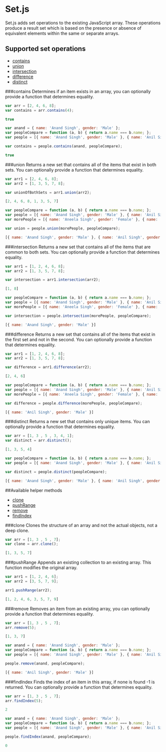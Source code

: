 # Set.js

Set.js adds set operations to the existing JavaScript array. These operations produce a result set which is based on the presence or absence of equivalent elements within the same or separate arrays.

## Supported set operations
* [contains](#contains)
* [union](#union)
* [intersection](#intersection)
* [difference](#difference)
* [distinct](#distinct)

###contains
Determines if an item exists in an array, you can optionally provide a function that determines equality.

```js
var arr = [2, 4, 6, 8];
var contains = arr.contains(4);

true
```

```js
var anand = { name: 'Anand Singh', gender: 'Male' };
var peopleCompare = function (a, b) { return a.name === b.name; };
var people = [{ name: 'Anand Singh', gender: 'Male' }, { name: 'Anil Singh', gender: 'Male' }];

var contains = people.contains(anand, peopleCompare);

true
```

###union
Returns a new set that contains all of the items that exist in both sets. You can optionally provide a function that determines equality.

```js
var arr1 = [2, 4, 6, 8];
var arr2 = [1, 3, 5, 7, 8];

var unionOfBothSets = arr1.union(arr2);

[2, 4, 6, 8, 1, 3, 5, 7]
```

```js
var peopleCompare = function (a, b) { return a.name === b.name; };
var people = [{ name: 'Anand Singh', gender: 'Male' }, { name: 'Anil Singh', gender: 'Male' }];
var morePeople = [{ name: 'Aneela Singh', gender: 'Female' }, { name: 'Anand Singh', gender: 'Male' }];

var union = people.union(morePeople, peopleCompare);

[{ name: 'Anand Singh', gender: 'Male' }, { name: 'Anil Singh', gender: 'Male' }, { name: 'Aneela Singh', gender: 'Female' }]
```
###intersection
Returns a new set that contains all of the items that are common to both sets. You can optionally provide a function that determines equality.

```js
var arr1 = [1, 2, 4, 6, 8];
var arr2 = [1, 3, 5, 7, 8];

var intersection = arr1.intersection(arr2);

[1, 8]
```

```js
var peopleCompare = function (a, b) { return a.name === b.name; };
var people = [{ name: 'Anand Singh', gender: 'Male' }, { name: 'Anil Singh', gender: 'Male' }];
var morePeople = [{ name: 'Aneela Singh', gender: 'Female' }, { name: 'Anand Singh', gender: 'Male' }];

var intersection = people.intersection(morePeople, peopleCompare);

[{ name: 'Anand Singh', gender: 'Male' }]
```
###difference
Returns a new set that contains all of the items that exist in the first set and not in the second. You can optionally provide a function that determines equality.

```js
var arr1 = [1, 2, 4, 6, 8];
var arr2 = [1, 3, 5, 7, 8];

var difference = arr1.difference(arr2);

[2, 4, 6]
```

```js
var peopleCompare = function (a, b) { return a.name === b.name; };
var people = [{ name: 'Anand Singh', gender: 'Male' }, { name: 'Anil Singh', gender: 'Male' }];
var morePeople = [{ name: 'Aneela Singh', gender: 'Female' }, { name: 'Anand Singh', gender: 'Male' }];

var difference = people.difference(morePeople, peopleCompare);

[{ name: 'Anil Singh', gender: 'Male' }]
```

###distinct
Returns a new set that contains only unique items. You can optionally provide a function that determines equality.

```js
var arr = [1, 3 , 5 , 3, 4, 1];
var distinct = arr.distinct();

[1, 3, 5, 4]
```

```js
var peopleCompare = function (a, b) { return a.name === b.name; };
var people = [{ name: 'Anand Singh', gender: 'Male' }, { name: 'Anil Singh', gender: 'Male' }, { name: 'Aneela Singh', gender: 'Female' }, { name: 'Anand Singh', gender: 'Male' }];

var distinct = people.distinct(peopleCompare);

[{ name: 'Anand Singh', gender: 'Male' }, { name: 'Anil Singh', gender: 'Male' }, { name: 'Aneela Singh', gender: 'Female' }]
```

##Available helper methods
* [clone](#clone)
* [pushRange](#pushrange)
* [remove](#remove)
* [findIndex](#findindex)

###clone
Clones the structure of an array and not the actual objects, not a deep clone.

```js
var arr = [1, 3 , 5 , 7];
var clone = arr.clone();

[1, 3, 5, 7]
```

###pushRange
Appends an existing collection to an existing array. This function modifies the original array.

```js
var arr1 = [1, 2, 4, 6];
var arr2 = [3, 5, 7, 9];

arr1.pushRange(arr2);

[1, 2, 4, 6, 3, 5, 7, 9]
```

###remove
Removes an item from an existing array, you can optionally provide a function that determines equality.

```js
var arr = [1, 3 , 5 , 7];
arr.remove(5);

[1, 3, 7]
```

```js
var anand = { name: 'Anand Singh', gender: 'Male' };
var peopleCompare = function (a, b) { return a.name === b.name; };
var people = [{ name: 'Anand Singh', gender: 'Male' }, { name: 'Anil Singh', gender: 'Male' }];

people.remove(anand, peopleCompare); 

[{ name: 'Anil Singh', gender: 'Male' }]
```

###findIndex
Finds the index of an item in this array, if none is found -1 is returned. You can optionally provide a function that determines equality.

```js
var arr = [1, 3 , 5 , 7];
arr.findIndex(5);

2
```

```js
var anand = { name: 'Anand Singh', gender: 'Male' };
var peopleCompare = function (a, b) { return a.name === b.name; };
var people = [{ name: 'Anand Singh', gender: 'Male' }, { name: 'Anil Singh', gender: 'Male' }];

people.findIndex(anand, peopleCompare); 

0
```
